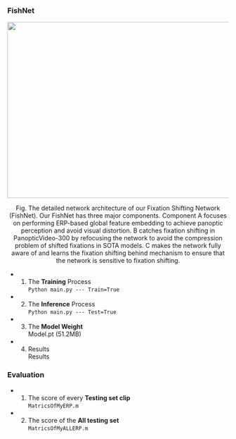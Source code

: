 ### FishNet
<div align=center><img width="600" height="400" src="https://github.com/guotaowang/FishNet/tree/main/Fig/Net.gif"/></div>
<p align="center">Fig. The detailed network architecture of our Fixation Shifting Network (FishNet). Our FishNet has three major components. Component A
focuses on performing ERP-based global feature embedding to achieve panoptic perception and avoid visual distortion. B catches fixation shifting in
PanopticVideo-300 by refocusing the network to avoid the compression problem of shifted fixations in SOTA models. C makes the network fully aware
of and learns the fixation shifting behind mechanism to ensure that the network is sensitive to fixation shifting.  </p>     

  * 1) The **Training** Process    
     ```Python main.py --- Train=True```  
  * 2) The **Inference** Process    
     ```Python main.py --- Test=True```  
  * 3) The **Model Weight**   
     Model.pt (51.2MB)
  * 4) Results  
     Results  
### Evaluation  
  * 1) The score of every **Testing set clip**  
  ```MatricsOfMyERP.m```  
  * 2) The score of the **All testing set**   
  ```MatricsOfMyALLERP.m```
